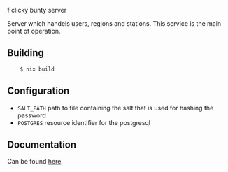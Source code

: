 f clicky bunty server

Server which handels users, regions and stations. This service is the main point of operation.


## Building

```bash
    $ nix build
```

## Configuration

- `SALT_PATH` path to file containing the salt that is used for hashing the password
- `POSTGRES` resource identifier for the postgresql

## Documentation 

Can be found [here](https://github.com/dump-dvb/documentation/blob/master/src/chapter_user_api.md).
